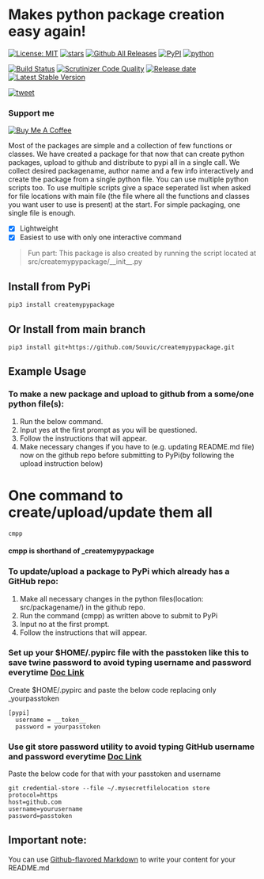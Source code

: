 # Makes python package creation easy again!
[![License: MIT](https://img.shields.io/github/license/Souvic/createmypypackage)](https://opensource.org/licenses/MIT)
[![stars](https://img.shields.io/github/stars/Souvic/createmypypackage)]()
[![Github All Releases](https://img.shields.io/github/downloads/huggingface/transformers/total.svg)]()
[![PyPI](https://img.shields.io/pypi/v/createmypypackage)]()
[![python](https://img.shields.io/github/languages/top/Souvic/createmypypackage)]()

[![Build Status](https://scrutinizer-ci.com/g/Souvic/createmypypackage/badges/build.png?b=main)](https://scrutinizer-ci.com/g/Souvic/createmypypackage/build-status/main)
[![Scrutinizer Code Quality](https://scrutinizer-ci.com/g/Souvic/package_creator/badges/quality-score.png?b=main)](https://scrutinizer-ci.com/g/Souvic/package_creator/?branch=main)
[![Release date](https://img.shields.io/github/release-date/Souvic/createmypypackage)]()
[![Latest Stable Version](https://img.shields.io/github/v/release/Souvic/createmypypackage)]()

[![tweet](https://img.shields.io/twitter/url?style=social&url=https%3A%2F%2Fgithub.com%2FSouvic%2Fcreatemypypackage)]()

### Support me


[![Buy Me A Coffee](https://cdn.buymeacoffee.com/buttons/v2/default-yellow.png)](https://www.buymeacoffee.com/Souvic)


Most of the packages are simple and a collection of few functions or classes.
We have created a package for that now that can create python packages, upload to github and distribute to pypi all in a single call.
We collect desired packagename, author name and a few info interactively and create the package from a single python file.
You can use multiple python scripts too.
To use multiple scripts give a space seperated list when asked for file locations with main file (the file where all the functions and classes you want user to use is present) at the start.
For simple packaging, one single file is enough.
- [x] Lightweight
- [x] Easiest to use with only one interactive command

> Fun part: This package is also created by running the script located at src/createmypypackage/\_\_init\_\_.py

## Install from PyPi
```
pip3 install createmypypackage
```

## Or Install from main branch
```
pip3 install git+https://github.com/Souvic/createmypypackage.git
```

## Example Usage
### To make a new package and upload to github from a some/one python file(s):
1. Run the below command.
2. Input yes at the first prompt as you will be questioned.
3. Follow the instructions that will appear.
4. Make necessary changes if you have to (e.g. updating README.md file) now on the github repo before submitting to PyPi(by following the upload instruction below)
# One command to create/upload/update them all
```
cmpp
```
#### cmpp is shorthand of _createmypypackage

### To update/upload a package to PyPi which already has a GitHub repo:
1. Make all necessary changes in the python files(location: src/packagename/) in the github repo.
2. Run the command (cmpp) as written above to submit to PyPi
3. Input no at the first prompt.
4. Follow the instructions that will appear.
### Set up your $HOME/.pypirc file with the passtoken like this to save twine password to avoid typing username and password everytime [Doc Link](https://twine.readthedocs.io/en/latest/#keyring-support)
Create $HOME/.pypirc and paste the below code replacing only _yourpasstoken
```
[pypi]
  username = __token__
  password = yourpasstoken
```

### Use git store password utility to avoid typing GitHub username and password everytime [Doc Link](https://git-scm.com/book/en/v2/Git-Tools-Credential-Storage)
Paste the below code for that with your passtoken and username
```
git credential-store --file ~/.mysecretfilelocation store
protocol=https
host=github.com
username=yourusername
password=passtoken
```
## Important note:
You can use
[Github-flavored Markdown](https://guides.github.com/features/mastering-markdown/)
to write your content for your README.md


